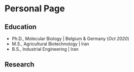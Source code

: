# Personal Page


## Education
- Ph.D., Molecular Biology | Belgium & Germany (_Oct 2020_)								       		
- M.S., Agricultural Biotechnology	| Iran	 			        		
- B.S., Industrial Engineering | Iran

## Research


